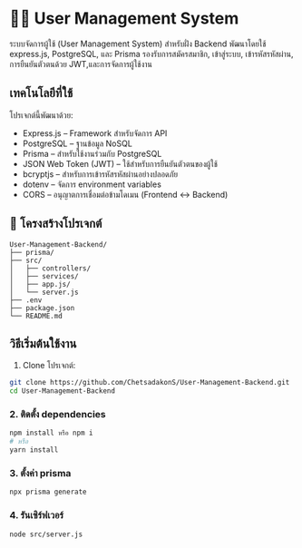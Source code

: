 # 🧑‍💼 User Management System


ระบบจัดการผู้ใช้ (User Management System) สำหรับฝั่ง Backend พัฒนาโดยใช้ express.js, PostgreSQL, และ Prisma รองรับการสมัครสมาชิก, เข้าสู่ระบบ, เข้ารหัสรหัสผ่าน, การยืนยันตัวตนด้วย JWT,และการจัดการผู้ใช้งาน

## เทคโนโลยีที่ใช้

โปรเจกต์นี้พัฒนาด้วย:

- Express.js – Framework สำหรับจัดการ API
- PostgreSQL – ฐานข้อมูล NoSQL 
- Prisma – สำหรับใช้งานร่วมกับ PostgreSQL
- JSON Web Token (JWT) – ใช้สำหรับการยืนยันตัวตนของผู้ใช้
- bcryptjs – สำหรับการเข้ารหัสรหัสผ่านอย่างปลอดภัย
- dotenv – จัดการ environment variables
- CORS – อนุญาตการเชื่อมต่อข้ามโดเมน (Frontend ↔ Backend)
  
## 📁 โครงสร้างโปรเจกต์
```
User-Management-Backend/
├── prisma/                 
├── src/
│   ├── controllers/       
│   ├── services/          
│   ├── app.js/            
│   └── server.js          
├── .env                   
├── package.json            
└── README.md
```          
## วิธีเริ่มต้นใช้งาน

1. Clone โปรเจกต์:

```bash
git clone https://github.com/ChetsadakonS/User-Management-Backend.git
cd User-Management-Backend
```
### 2. ติดตั้ง dependencies
```bash
npm install หรือ npm i
# หรือ
yarn install
```
### 3. ตั้งค่า prisma
```bash
npx prisma generate
```
### 4. รันเซิร์ฟเวอร์

```bash
node src/server.js
```
